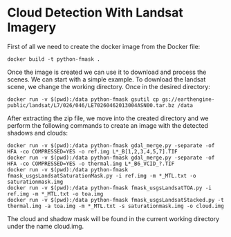 # Cloud Detection With Landsat Imagery

First of all we need to create the docker image from the Docker file:

```
docker build -t python-fmask .
```
Once the image is created we can use it to download and process the scenes. We can start with a simple example. To download the landsat scene, we change the working directory. Once in the desired directory:

```
docker run -v $(pwd):/data python-fmask gsutil cp gs://earthengine-public/landsat/L7/026/046/LE70260462013004ASN00.tar.bz /data
```

After extracting the zip file, we move into the created directory and we perform the following commands to create an image with the detected shadows and clouds:

```
docker run -v $(pwd):/data python-fmask gdal_merge.py -separate -of HFA -co COMPRESSED=YES -o ref.img L*_B[1,2,3,4,5,7].TIF
docker run -v $(pwd):/data python-fmask gdal_merge.py -separate -of HFA -co COMPRESSED=YES -o thermal.img L*_B6_VCID_?.TIF
docker run -v $(pwd):/data python-fmask fmask_usgsLandsatSaturationMask.py -i ref.img -m *_MTL.txt -o saturationmask.img
docker run -v $(pwd):/data python-fmask fmask_usgsLandsatTOA.py -i ref.img -m *_MTL.txt -o toa.img
docker run -v $(pwd):/data python-fmask fmask_usgsLandsatStacked.py -t thermal.img -a toa.img -m *_MTL.txt -s saturationmask.img -o cloud.img
```
The cloud and shadow mask will be found in the current working directory under the name cloud.img.
